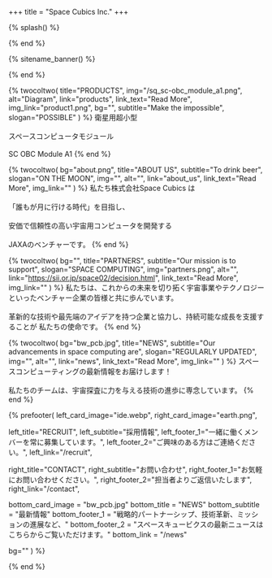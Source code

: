 +++
title = "Space Cubics Inc."
+++

{% splash() %}
<!--display element -->
{% end %}

{% sitename_banner() %}
<!--display element -->
{% end %}


{% twocoltwo(
  title="PRODUCTS",
  img="/sq_sc-obc_module_a1.png",
  alt="Diagram",
  link="products",
  link_text="Read More",
  img_link="product1.png",
  bg="",
  subtitle="Make the impossible",
  slogan="POSSIBLE"
) %}
衛星用超小型
<br><br>
スペースコンピュータモジュール
<br><br>
SC OBC Module A1
{% end %}

{% twocoltwo(
  bg="about.png",
  title="ABOUT US",
  subtitle="To drink beer",
  slogan="ON THE MOON",
  img="",
  alt="",
  link="about_us",
  link_text="Read More",
  img_link=""
) %}
私たち株式会社Space Cubics は
<br><br>「誰もが月に行ける時代」を目指し、
<br><br>安価で信頼性の高い宇宙用コンピュータを開発する
<br><br>JAXAのベンチャーです。
{% end %}


{% twocoltwo(
  bg="",
  title="PARTNERS",
  subtitle="Our mission is to support",
  slogan="SPACE COMPUTING",
  img="partners.png",
  alt="",
  link="https://sii.or.jp/space02/decision.html",
  link_text="Read More",
  img_link=""
) %}
私たちは、これからの未来を切り拓く宇宙事業やテクノロジーといったベンチャー企業の皆様と共に歩んでいます。
<br><br>
革新的な技術や最先端のアイデアを持つ企業と協力し、持続可能な成長を支援することが 私たちの使命です。
{% end %}


{% twocoltwo(
  bg="bw_pcb.jpg",
  title="NEWS",
  subtitle="Our advancements in space computing are",
  slogan="REGULARLY UPDATED",
  img="",
  alt="",
  link="news",
  link_text="Read More",
  img_link=""
) %}
スペースコンピューティングの最新情報をお届けします！ 
<br><br>
私たちのチームは、宇宙探査に力を与える技術の進歩に専念しています。
{% end %}


{% prefooter(
  left_card_image="ide.webp", 
  right_card_image="earth.png",

  left_title="RECRUIT",
  left_subtitle="採用情報",
  left_footer_1="一緒に働くメンバーを常に募集しています。",
  left_footer_2="ご興味のある方はご連絡ください。",
  left_link="/recruit",

  right_title="CONTACT",
  right_subtitle="お問い合わせ",
  right_footer_1="お気軽にお問い合わせください。",
  right_footer_2="担当者よりご返信いたします",
  right_link="/contact",

  bottom_card_image = "bw_pcb.jpg"
  bottom_title = "NEWS"
  bottom_subtitle = "最新情報"
  bottom_footer_1 = "戦略的パートナーシップ、技術革新、ミッションの進展など、"
  bottom_footer_2 = "スペースキュービクスの最新ニュースはこちらからご覧いただけます。"
  bottom_link = "/news"

  bg=""
) %}
<!--display element -->
{% end %}

